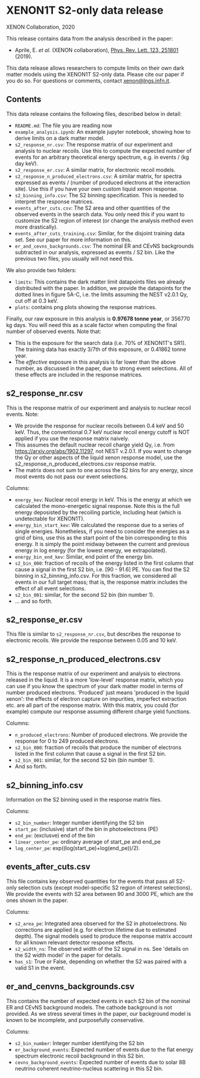 XENON1T S2-only data release
============================

XENON Collaboration, 2020

This release contains data from the analysis described in the paper: 
  * Aprile, E. _et al._ (XENON collaboration), [Phys. Rev. Lett. 123, 251801](https://journals.aps.org/prl/abstract/10.1103/PhysRevLett.123.251801) (2019). 

This data release allows researchers to compute limits on their own dark matter models using the XENON1T S2-only data. Please cite our paper if you do so. For questions or comments, contact xenon@lngs.infn.it.


Contents
---------
This data release contains the following files, described below in detail:

  * `README.md`: The file you are reading now
  * `example_analysis.ipynb`: An example jupyter notebook, showing how to derive limits on a dark matter model.
  * `s2_response_nr.csv`: The response matrix of our experiment and analysis to nuclear recoils. Use this to compute the expected number of events for an arbitrary theoretical energy spectrum, e.g. in events / (kg day keV).
  * `s2_response_er.csv`: A similar matrix, for electronic recoil models.
  * `s2_response_n_produced_electrons.csv`: A similar matrix, for spectra expressed as events / (number of produced electrons at the interaction site). Use this if you have your own custom liquid xenon response.
  * `s2_binning_info.csv`: The S2 binning specification. This is needed to interpret the response matrices.
  * `events_after_cuts.csv`: The S2 area and other quantities of the observed events in the search data. You only need this if you want to customize the S2 region of interest (or change the analysis method even more drastically).
  * `events_after_cuts_training.csv`: Similar, for the disjoint training data set. See our paper for more information on this.
  * `er_and_cevns_backgrounds.csv`: The nominal ER and CEvNS backgrounds subtracted in our analysis, expressed as events / S2 bin. Like the previous two files, you usually will not need this.

We also provide two folders:
  * `limits`: This contains the dark matter limit datapoints files we already distributed with the paper. In addition, we provide the datapoints for the dotted lines in figure 5A-C, i.e. the limits assuming the NEST v2.0.1 Qy, cut off at 0.3 keV.
  * `plots`: contains png plots showing the response matrices.

Finally, our raw exposure in this analysis is **0.97678 tonne year**, or 356770 kg days. You will need this as a scale factor when computing the final number of observed events. Note that:
  * This is the exposure for the search data (i.e. 70% of XENON1T's SR1). The training data has exactly 3/7th of this exposure, or 0.41862 tonne year.
  * The _effective_ exposure in this analysis is far lower than the above number, as discussed in the paper, due to strong event selections. All of these effects are included in the response matrices.



s2_response_nr.csv
--------------------

This is the response matrix of our experiment and analysis to nuclear recoil events. Note:
  * We provide the response for nuclear recoils between 0.4 keV and 50 keV. Thus, the conventional 0.7 keV nuclear recoil energy cutoff is NOT applied if you use the response matrix naively.
  * This assumes the default nuclear recoil charge yield Qy, i.e. from https://arxiv.org/abs/1902.11297, not NEST v.2.0.1. If you want to change the Qy or other aspects of the liquid xenon response model, use the s2_response_n_produced_electrons.csv response matrix.
  * The matrix does not sum to one across the S2 bins for any energy, since most events do not pass our event selections. 

Columns:
  * `energy_kev`: Nuclear recoil energy in keV. This is the energy at which we calculated the mono-energetic signal response. Note this is the full energy deposisted by the recoiling particle, including heat (which is undetectable for XENON1T). 
  * `energy_bin_start_kev`: We calculated the response due to a series of single energies. Nonetheless, if you need to consider the energies as a grid of bins, use this as the start point of the bin corresponding to this energy. It is simply the point midway between the current and previous energy in log energy (for the lowest energy, we extrapolated). 
  * `energy_bin_end_kev`: Similar, end point of the energy bin.
  * `s2_bin_000`: fraction of recoils of the energy listed in the first column that cause a signal in the first S2 bin, i.e. [90 - 91.6] PE. You can find the S2 binning in s2_binning_info.csv. For this fraction, we considered all events in our full target mass; that is, the response matrix includes the effect of all event selections.
   * `s2_bin_001`: similar, for the second S2 bin (bin number 1). 
   * ... and so forth.
  
  
s2_response_er.csv
-------------------- 

This file is similar to `s2_response_nr.csv`, but describes the response to electronic recoils. We provide the response between 0.05 and 10 keV.


s2_response_n_produced_electrons.csv
-------------------------------------

This is the response matrix of our experiment and analysis to electrons released in the liquid. It is a more 'low-level' response matrix, which you can use if you know the spectrum of your dark matter model in terms of number produced electrons. 'Produced' just means 'produced in the liquid xenon': the effects of electron capture on impurities, imperfect extraction etc. are all part of the response matrix. With this matrix, you could (for example) compute our response assuming different charge yield functions.

Columns:
  * `n_produced_electrons`: Number of produced electrons. We provide the response for 0 to 249 produced electrons.
  * `s2_bin_000`: fraction of recoils that produce the number of electrons listed in the first column that cause a signal in the first S2 bin.
  * `s2_bin_001`: similar, for the second S2 bin (bin number 1). 
  * And so forth.


s2_binning_info.csv
-------------------- 

Information on the S2 binning used in the response matrix files.

Columns:
  * `s2_bin_number`: Integer number identifying the S2 bin
  * `start_pe`: (inclusive) start of the bin in photoelectrons (PE)
  * `end_pe`: (exclusve) end of the bin
  * `linear_center_pe`: ordinary average of start_pe and end_pe
  * `log_center_pe`: exp((log(start_pe)+log(end_pe))/2).


events_after_cuts.csv
---------------------

This file contains key observed quantities for the events that pass all S2-only selection cuts (except model-specific S2 region of interest selections). We provide the events with S2 area between 90 and 3000 PE, which are the ones shown in the paper.

Columns:
  * `s2_area_pe`: Integrated area observed for the S2 in photoelectrons. No corrections are applied (e.g. for electron lifetime due to estimated depth). The signal models used to produce the response matrix account for all known relevant detector response effects.
  * `s2_width_ns`: The observed width of the S2 signal in ns. See 'details on the S2 width model' in the paper for details.
  * `has_s1`: True or False, depending on whether the S2 was paired with a valid S1 in the event.


er_and_cenvns_backgrounds.csv
-----------------------------

This contains the number of expected events in each S2 bin of the nominal ER and CEvNS background models. The cathode background is not provided. As we stress several times in the paper, our background model is known to be incomplete, and purposefully conservative.

Columns:
  * `s2_bin_number`: Integer number identifying the S2 bin
  * `er_background_events`: Expected number of events due to the flat energy spectrum electronic recoil background in this S2 bin.
  * `cevns_background_events`: Expected number of events due to solar 8B neutrino coherent neutrino-nucleus scattering in this S2 bin.


